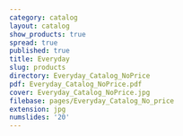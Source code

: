 ```yaml
---
category: catalog
layout: catalog
show_products: true
spread: true
published: true
title: Everyday
slug: products
directory: Everyday_Catalog_NoPrice
pdf: Everyday_Catalog_NoPrice.pdf
cover: Everyday_Catalog_NoPrice.jpg
filebase: pages/Everyday_Catalog_No_price
extension: jpg
numslides: '20'
---
```

